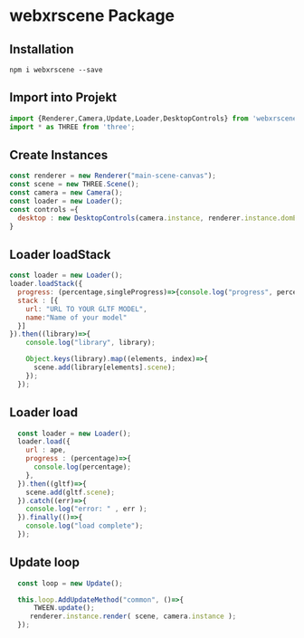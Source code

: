 # webxrscene Package

## Installation
`npm i webxrscene --save`

## Import into Projekt
```js
import {Renderer,Camera,Update,Loader,DesktopControls} from 'webxrscene';
import * as THREE from 'three';
```

## Create Instances

```js
const renderer = new Renderer("main-scene-canvas");
const scene = new THREE.Scene();
const camera = new Camera();
const loader = new Loader();
const controls ={
  desktop : new DesktopControls(camera.instance, renderer.instance.domElement)
}
```

## Loader loadStack
```js
const loader = new Loader();
loader.loadStack({
  progress: (percentage,singleProgress)=>{console.log("progress", percentage,singleProgress);},
  stack : [{
    url: "URL TO YOUR GLTF MODEL",
    name:"Name of your model"
  }]
}).then((library)=>{
    console.log("library", library);

    Object.keys(library).map((elements, index)=>{
      scene.add(library[elements].scene);
    });
  });
```

## Loader load
```js
  const loader = new Loader();
  loader.load({
    url : ape,
    progress : (percentage)=>{
      console.log(percentage);
    },
  }).then((gltf)=>{
    scene.add(gltf.scene);
  }).catch((err)=>{
    console.log("error: " , err );
  }).finally(()=>{
    console.log("load complete");
  });
```


## Update loop
```js
  const loop = new Update();

  this.loop.AddUpdateMethod("common", ()=>{
      TWEEN.update();
     renderer.instance.render( scene, camera.instance );
  });
```
